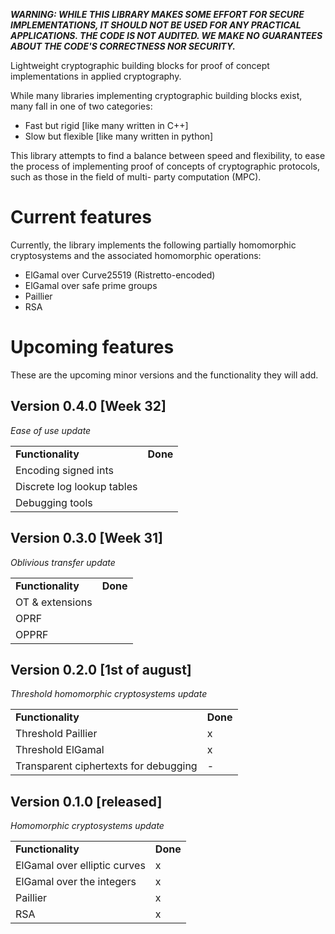 **_WARNING: WHILE THIS LIBRARY MAKES SOME EFFORT FOR SECURE IMPLEMENTATIONS, IT SHOULD NOT BE USED FOR ANY PRACTICAL APPLICATIONS. THE CODE IS NOT AUDITED. WE MAKE NO GUARANTEES ABOUT THE CODE'S CORRECTNESS NOR SECURITY._**

Lightweight cryptographic building blocks for proof of concept implementations in applied
cryptography.

While many libraries implementing cryptographic building blocks exist, many fall in one of two
categories:
- Fast but rigid [like many written in C++]
- Slow but flexible [like many written in python]

This library attempts to find a balance between speed and flexibility, to ease the process of
implementing proof of concepts of cryptographic protocols, such as those in the field of multi-
party computation (MPC).

# Current features
Currently, the library implements the following partially homomorphic cryptosystems and the associated homomorphic
operations:
- ElGamal over Curve25519 (Ristretto-encoded)
- ElGamal over safe prime groups
- Paillier
- RSA

# Upcoming features
These are the upcoming minor versions and the functionality they will add.

## Version 0.4.0 [Week 32]
_Ease of use update_
<table>
    <tr><td><b>Functionality</b></td><td><b>Done</b></td></tr>
    <tr><td>Encoding signed ints</td> <td></td></tr>
    <tr><td>Discrete log lookup tables</td><td> </td></tr>
    <tr><td>Debugging tools</td><td> </td></tr>
</table>

## Version 0.3.0 [Week 31]
_Oblivious transfer update_
<table>
    <tr><td><b>Functionality</b></td><td><b>Done</b></td></tr>
    <tr><td>OT & extensions</td> <td></td></tr>
    <tr><td>OPRF</td><td> </td></tr>
    <tr><td>OPPRF</td><td> </td></tr>
</table>

## Version 0.2.0 [1st of august]
_Threshold homomorphic cryptosystems update_
<table>
    <tr><td><b>Functionality</b></td><td><b>Done</b></td></tr>
    <tr><td>Threshold Paillier</td><td>x</td></tr>
    <tr><td>Threshold ElGamal</td><td>x</td></tr>
    <tr><td>Transparent ciphertexts for debugging</td><td>-</td></tr>
</table>

## Version 0.1.0 [released]
_Homomorphic cryptosystems update_
<table>
    <tr><td><b>Functionality</b></td><td><b>Done</b></td></tr>
    <tr><td>ElGamal over elliptic curves</td><td>x</td></tr>
    <tr><td>ElGamal over the integers</td><td>x</td></tr>
    <tr><td>Paillier</td><td>x</td></tr>
    <tr><td>RSA</td><td>x</td></tr>
</table>
